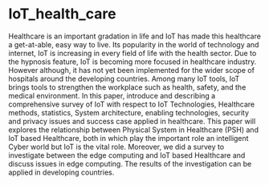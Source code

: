 # IoT_health_care
Healthcare is an important gradation in life and IoT has made this healthcare a get-at-able, easy way to live. Its popularity in the world of technology and internet, IoT is increasing in every field of life with the health sector. Due to the hypnosis feature, IoT is becoming more focused in healthcare industry. However although, it has not yet been implemented for the wider scope of hospitals around the developing countries. Among many IoT tools, IoT brings tools to strengthen the workplace such as health, safety, and the medical environment. In this paper, introduce and describing a comprehensive survey of IoT with respect to IoT Technologies, Healthcare methods, statistics, System architecture, enabling technologies, security and privacy issues and success case applied in healthcare. This paper will explores the relationship between Physical System in Healthcare (PSH) and IoT based Healthcare, both in which play the important role an intelligent Cyber world but IoT is the vital role. Moreover, we did a survey to investigate between the edge computing and IoT based Healthcare and discuss issues in edge computing.  The results of the investigation can be applied in developing countries.
